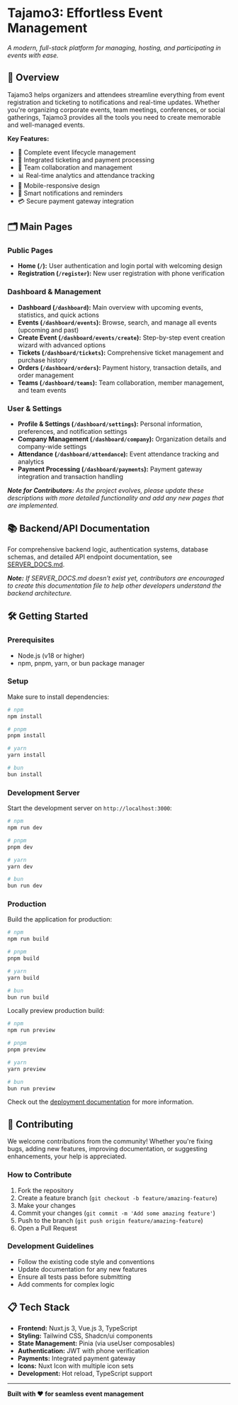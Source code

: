 # Tajamo3: Effortless Event Management

_A modern, full-stack platform for managing, hosting, and participating in events with ease._

## 🚀 Overview

Tajamo3 helps organizers and attendees streamline everything from event registration and ticketing to notifications and real-time updates. Whether you're organizing corporate events, team meetings, conferences, or social gatherings, Tajamo3 provides all the tools you need to create memorable and well-managed events.

**Key Features:**
- 📅 Complete event lifecycle management
- 🎫 Integrated ticketing and payment processing
- 👥 Team collaboration and management
- 📊 Real-time analytics and attendance tracking
- 📱 Mobile-responsive design
- 🔔 Smart notifications and reminders
- 💳 Secure payment gateway integration

## 🗂️ Main Pages

### Public Pages
- **Home (`/`):** User authentication and login portal with welcoming design
- **Registration (`/register`):** New user registration with phone verification

### Dashboard & Management
- **Dashboard (`/dashboard`):** Main overview with upcoming events, statistics, and quick actions
- **Events (`/dashboard/events`):** Browse, search, and manage all events (upcoming and past)
- **Create Event (`/dashboard/events/create`):** Step-by-step event creation wizard with advanced options
- **Tickets (`/dashboard/tickets`):** Comprehensive ticket management and purchase history
- **Orders (`/dashboard/orders`):** Payment history, transaction details, and order management
- **Teams (`/dashboard/teams`):** Team collaboration, member management, and team events

### User & Settings
- **Profile & Settings (`/dashboard/settings`):** Personal information, preferences, and notification settings
- **Company Management (`/dashboard/company`):** Organization details and company-wide settings
- **Attendance (`/dashboard/attendance`):** Event attendance tracking and analytics
- **Payment Processing (`/dashboard/payments`):** Payment gateway integration and transaction handling

_**Note for Contributors:** As the project evolves, please update these descriptions with more detailed functionality and add any new pages that are implemented._

## 📚 Backend/API Documentation

For comprehensive backend logic, authentication systems, database schemas, and detailed API endpoint documentation, see [SERVER_DOCS.md](./server/SERVER_DOCS.md).

_**Note:** If SERVER_DOCS.md doesn't exist yet, contributors are encouraged to create this documentation file to help other developers understand the backend architecture._

## 🛠️ Getting Started

### Prerequisites
- Node.js (v18 or higher)
- npm, pnpm, yarn, or bun package manager

### Setup

Make sure to install dependencies:

```bash
# npm
npm install

# pnpm
pnpm install

# yarn
yarn install

# bun
bun install
```

### Development Server

Start the development server on `http://localhost:3000`:

```bash
# npm
npm run dev

# pnpm
pnpm dev

# yarn
yarn dev

# bun
bun run dev
```

### Production

Build the application for production:

```bash
# npm
npm run build

# pnpm
pnpm build

# yarn
yarn build

# bun
bun run build
```

Locally preview production build:

```bash
# npm
npm run preview

# pnpm
pnpm preview

# yarn
yarn preview

# bun
bun run preview
```

Check out the [deployment documentation](https://nuxt.com/docs/getting-started/deployment) for more information.

## 🤝 Contributing

We welcome contributions from the community! Whether you're fixing bugs, adding new features, improving documentation, or suggesting enhancements, your help is appreciated.

### How to Contribute
1. Fork the repository
2. Create a feature branch (`git checkout -b feature/amazing-feature`)
3. Make your changes
4. Commit your changes (`git commit -m 'Add some amazing feature'`)
5. Push to the branch (`git push origin feature/amazing-feature`)
6. Open a Pull Request

### Development Guidelines
- Follow the existing code style and conventions
- Update documentation for any new features
- Ensure all tests pass before submitting
- Add comments for complex logic

## 📋 Tech Stack

- **Frontend:** Nuxt.js 3, Vue.js 3, TypeScript
- **Styling:** Tailwind CSS, Shadcn/ui components
- **State Management:** Pinia (via useUser composables)
- **Authentication:** JWT with phone verification
- **Payments:** Integrated payment gateway
- **Icons:** Nuxt Icon with multiple icon sets
- **Development:** Hot reload, TypeScript support

---

**Built with ❤️ for seamless event management**
